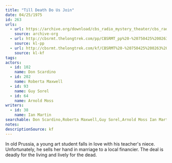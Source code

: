 ```yaml
---
title: "Till Death Do Us Join"
date: 04/25/1975
id: 263
urls: 
  - url: https://archive.org/download/cbs_radio_mystery_theater/cbs_radio_mystery_theater-0251-0300.zip/cbs_radio_mystery_theater-0251-0300%2Fcbsrmt_0263_till_death_do_us_join.mp3
    source: archive-org
  - url: http://cbsrmt.thelongtrek.com/pp/CBSRMT_pp%20-%20750425%200263%20Till%20Death%20Do%20Us%20Join.mp3
    source: kl-pp
  - url: http://cbsrmt.thelongtrek.com/kf/CBSRMT%20-%20750425%200263%20Till%20Death%20Do%20Us%20Join_kf.mp3
    source: kl-kf
tags: 
actors:  
  - id: 102
    name: Don Scardino  
  - id: 202
    name: Roberta Maxwell  
  - id: 93
    name: Guy Sorel  
  - id: 64
    name: Arnold Moss
writers:  
  - id: 38
    name: Ian Martin
searchable: Don Scardino,Roberta Maxwell,Guy Sorel,Arnold Moss Ian Martin
notes: 
descriptionSource: kf
---
```

In old Prussia, a young art student falls in love with his teacher's niece. Unfortunately, he sells her hand in marriage to a local financier. The deal is deadly for the living and lively for the dead.